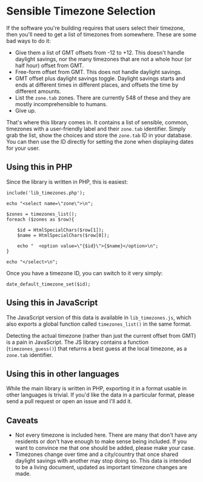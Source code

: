 # Sensible Timezone Selection

If the software you're building requires that users select their timezone, then 
you'll need to get a list of timezones from somewhere. These are some bad ways to do it:

*  Give them a list of GMT offsets from -12 to +12. This doesn't handle daylight 
   savings, nor the many timezones that are not a whole hour (or half hour)
   offset from GMT.
*  Free-form offset from GMT. This does not handle daylight savings.
*  GMT offset plus daylight savings toggle. Daylight savings starts and ends
   at different times in different places, and offsets the time by different
   amounts.
*  List the `zone.tab` zones. There are currently 548 of these and they are mostly 
   incomprehensible to humans.
*  Give up.

That's where this library comes in. It contains a list of sensible, common, timezones
with a user-friendly label and their `zone.tab` identifier. Simply grab the list, show
the choices and store the `zone.tab` ID in your database. You can then use the ID 
directly for setting the zone when displaying dates for your user.


## Using this in PHP

Since the library is written in PHP, this is easiest:

    include('lib_timezones.php');

    echo "<select name=\"zone\">\n";

    $zones = timezones_list();
    foreach ($zones as $row){

    	$id = HtmlSpecialChars($row[1]);
    	$name = HtmlSpecialChars($row[0]);

    	echo "  <option value=\"{$id}\">{$name}</option>\n";
    }

    echo "</select>\n";

Once you have a timezone ID, you can switch to it very simply:

    date_default_timezone_set($id);


## Using this in JavaScript

The JavaScript version of this data is available in `lib_timezones.js`, which also exports
a global function called `timezones_list()` in the same format.

Detecting the actual timezone (rather than just the current offset from GMT) is a pain in 
JavaScript. The JS library contains a function (`timezones_guess()`) that returns a best 
guess at the local timezone, as a `zone.tab` identifier.


## Using this in other languages

While the main library is written in PHP, exporting it in a format usable in other languages 
is trivial. If you'd like the data in a particular format, please send a pull request or open
an issue and I'll add it.


## Caveats

*  Not every timezone is included here. There are many that don't have any residents or don't 
   have enough to make sense being included. If you want to convince me that one should be 
   added, please make your case.
*  Timezones change over time and a city/country that once shared daylight savings with another
   may stop doing so. This data is intended to be a living document, updated as important 
   timezone changes are made.
